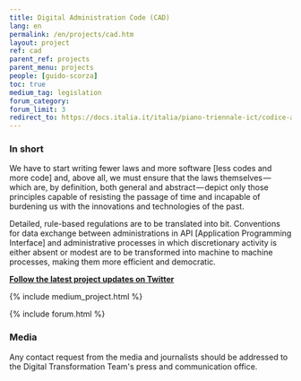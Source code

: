 ```yaml
---
title: Digital Administration Code (CAD)
lang: en
permalink: /en/projects/cad.htm
layout: project
ref: cad
parent_ref: projects
parent_menu: projects
people: [guido-scorza]
toc: true
medium_tag: legislation
forum_category:
forum_limit: 3
redirect_to: https://docs.italia.it/italia/piano-triennale-ict/codice-amministrazione-digitale-docs/
---
```


### In short

We have to start writing fewer laws and more software [less codes and more code] and, above all, we must ensure that the laws themselves — which are, by definition, both general and abstract — depict only those principles capable of resisting the passage of time and incapable of burdening us with the innovations and technologies of the past.

Detailed, rule-based regulations are to be translated into bit. Conventions for data exchange between administrations in API [Application Programming Interface] and administrative processes in which discretionary activity is either absent or modest are to be transformed into machine to machine processes, making them more efficient and democratic.

**[Follow the latest project updates on Twitter](https://twitter.com/search?f=tweets&vertical=default&q=cad%20list%3AteamdigitaleIT%2Fteam-digitale&src=typd)**

{% include medium_project.html %}

{% include forum.html %}

### Media

Any contact request from the media and journalists should be addressed to the
Digital Transformation Team's press and communication office.

